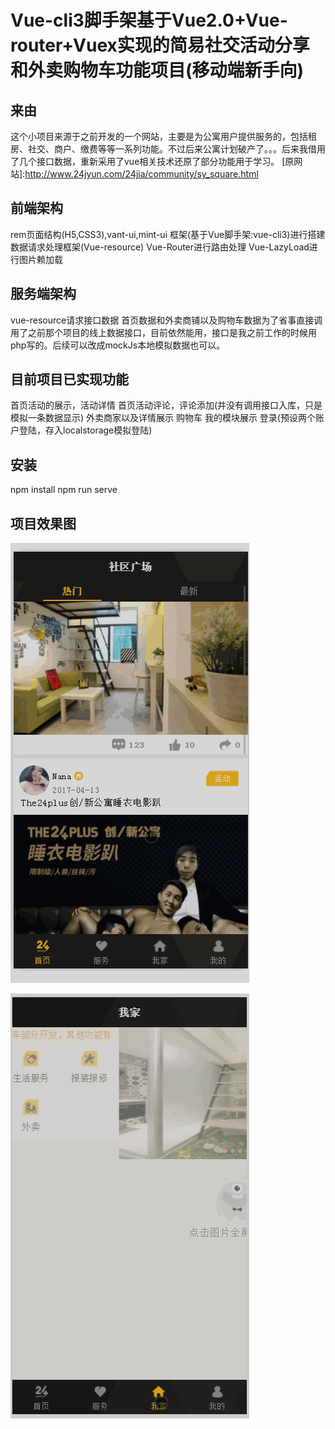 # Vue-cli3脚手架基于Vue2.0+Vue-router+Vuex实现的简易社交活动分享和外卖购物车功能项目(移动端新手向)
## 来由
这个小项目来源于之前开发的一个网站，主要是为公寓用户提供服务的，包括租房、社交、商户、缴费等等一系列功能。不过后来公寓计划破产了。。。后来我借用了几个接口数据，重新采用了vue相关技术还原了部分功能用于学习。
[原网站]:http://www.24jyun.com/24jia/community/sy_square.html

## 前端架构
rem页面结构(H5,CSS3),vant-ui,mint-ui
框架(基于Vue脚手架:vue-cli3)进行搭建
数据请求处理框架(Vue-resource)
Vue-Router进行路由处理
Vue-LazyLoad进行图片赖加载
## 服务端架构
vue-resource请求接口数据
首页数据和外卖商铺以及购物车数据为了省事直接调用了之前那个项目的线上数据接口，目前依然能用，接口是我之前工作的时候用php写的。后续可以改成mockJs本地模拟数据也可以。

## 目前项目已实现功能
首页活动的展示，活动详情
首页活动评论，评论添加(并没有调用接口入库，只是模拟一条数据显示)
外卖商家以及详情展示
购物车
我的模块展示
登录(预设两个账户登陆，存入localstorage模拟登陆)

## 安装
npm install
npm run serve

## 项目效果图
![avatar](https://raw.githubusercontent.com/hellojinjin123/vuecli3-vuex-vue-router/dev/public/1.gif)


![avatar](https://raw.githubusercontent.com/hellojinjin123/vuecli3-vuex-vue-router/dev/public/2.gif)










